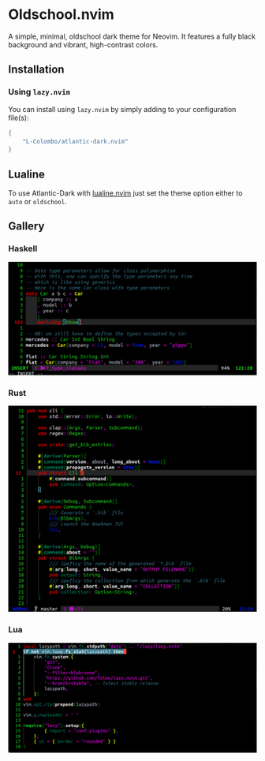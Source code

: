 # Oldschool.nvim

A simple, minimal, oldschool dark theme for Neovim. It features a fully black background and vibrant, high-contrast colors.

## Installation

### Using `lazy.nvim`

You can install using `lazy.nvim` by simply adding to your configuration file(s):

```lua
{
    "L-Colombo/atlantic-dark.nvim"
}
```


## Lualine

To use Atlantic-Dark with [lualine.nvim](https://github.com/nvim-lualine/lualine.nvim) just set the theme option either to `auto` or `oldschool`.

## Gallery

### Haskell
![Haskell](./assets/haskell.png "Haskell")

### Rust
![Rust](./assets/rust.png "Rust")

### Lua
![Lua](./assets/lua.png "Lua")

